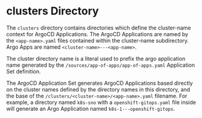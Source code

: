 
# clusters Directory

The `clusters` directory contains directories which define the cluster-name
context for ArgoCD Applications. The ArgoCD Applications are named by the
`<app-name>.yaml` files contained within the cluster-name subdirectory. Argo
Apps are named `<cluster-name>---<app-name>`.

The cluster directory name is a literal used to prefix the argo application name generated by the `/sources/app-of-apps/app-of-apps.yaml` Application Set definition.

The ArgoCD Application Set generates ArgoCD Applications based directly on the
cluster names defined by the directory names in this directory, and the base of
the `/clusters/<cluster-name>/<app-name>.yaml` filename. For example, a
directory named `k8s-sno` with a `openshift-gitops.yaml` file inside will
generate an Argo Application named `k8s-1---openshift-gitops`.
